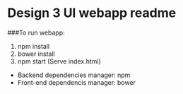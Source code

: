 Design 3 UI webapp readme
=========================

###To run webapp:

1. npm install
2. bower install
3. npm start (Serve index.html)

- Backend dependencies manager: npm
- Front-end dependencis manager: bower